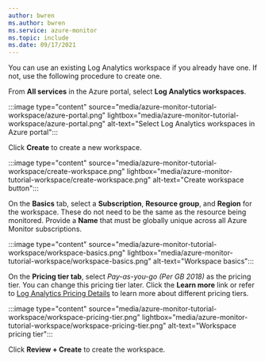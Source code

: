 ```yaml
---
author: bwren
ms.author: bwren
ms.service: azure-monitor
ms.topic: include
ms.date: 09/17/2021
---
```


You can use an existing Log Analytics workspace if you already have one. If not, use the following procedure to create one.

From **All services** in the Azure portal, select **Log Analytics workspaces**.

:::image type="content" source="media/azure-monitor-tutorial-workspace/azure-portal.png" lightbox="media/azure-monitor-tutorial-workspace/azure-portal.png" alt-text="Select Log Analytics workspaces in Azure portal":::

Click **Create** to create a new workspace.

:::image type="content" source="media/azure-monitor-tutorial-workspace/create-workspace.png" lightbox="media/azure-monitor-tutorial-workspace/create-workspace.png" alt-text="Create workspace button":::

On the **Basics** tab, select a **Subscription**, **Resource group**, and **Region** for the workspace. These do not need to be the same as the resource being monitored. Provide a **Name** that must be globally unique across all Azure Monitor subscriptions.

:::image type="content" source="media/azure-monitor-tutorial-workspace/workspace-basics.png" lightbox="media/azure-monitor-tutorial-workspace/workspace-basics.png" alt-text="Workspace basics":::

On the **Pricing tier tab**, select *Pay-as-you-go (Per GB 2018)* as the pricing tier. You can change this pricing tier later. Click the **Learn more** link or refer to [Log Analytics Pricing Details](https://azure.microsoft.com/pricing/details/log-analytics/) to learn more about different pricing tiers.

:::image type="content" source="media/azure-monitor-tutorial-workspace/workspace-pricing-tier.png" lightbox="media/azure-monitor-tutorial-workspace/workspace-pricing-tier.png" alt-text="Workspace pricing tier":::

Click **Review + Create** to create the workspace.